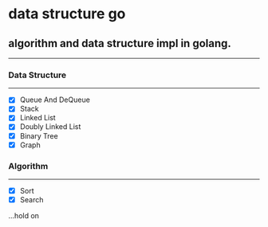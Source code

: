 # data structure go
## algorithm and data structure impl in golang.
---

### Data Structure
---

- [X] Queue And DeQueue 
- [X] Stack
- [X] Linked List
- [X] Doubly Linked List
- [X] Binary Tree
- [X] Graph

### Algorithm
---

- [X] Sort
- [X] Search

...hold on

